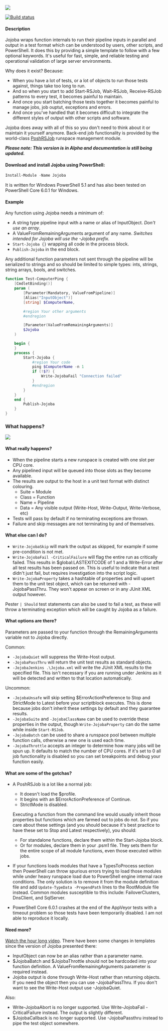 ![][1]

[![Build status](https://ci.appveyor.com/api/projects/status/oefdf90a75hqsk69?svg=true)](https://ci.appveyor.com/project/codykonior/jojoba)

#### Description

Jojoba wraps function internals to run their pipeline inputs in parallel and output in a test format which can be understood by users, other scripts, and PowerShell. It does this by providing a simple template to follow with a few optional keywords. It's useful for fast, simple, and reliable testing and operational validation of large server environments.

Why does it exist? Because:
* When you have a lot of tests, or a lot of objects to run those tests against, things take too long to run.
* And so when you start to add Start-RSJob, Wait-RSJob, Receive-RSJob patterns to every test, it becomes painful to maintain.
* And once you start batching those tests together it becomes painful to manage jobs, job ouptut, exceptions and errors.
* And once you've handled that it becomes difficult to integrate the different styles of output with other scripts and software.

Jojoba does away with all of this so you don't need to think about it or maintain it yourself anymore. Back-end job functionality is provided by the world-class [PoshRSJob][1] runspace management module.

___Please note: This version is in Alpha and documentation is still being updated.___

#### Download and install Jojoba using PowerShell:

``` powershell
Install-Module -Name Jojoba
```

It is written for Windows PowerShell 5.1 and has also been tested on PowerShell Core 6.0.1 for Windows.

#### Example

Any function using Jojoba needs a minimum of:
* A string type pipeline input with a name or alias of InputObject. _Don't use an array_.
* A ValueFromRemainingArguments argument of any name. _Switches intended for Jojoba will use the -Jojoba prefix._
* `Start-Jojoba {}` wrapping all code in the process block.
* `Publish-Jojoba` in the end block.

Any additional function parameters not sent through the pipeline will be serialized to strings and so should be limited to simple types: ints, strings, string arrays, bools, and switches.

``` powershell
function Test-ComputerPing {
    [CmdletBinding()]
    param (
        [Parameter(Mandatory, ValueFromPipeline)]
        [Alias("InputObject")]
        [string] $ComputerName,

        #region Your other arguments
        #endregion

        [Parameter(ValueFromRemainingArguments)]
        $Jojoba
    )

    begin {
    }
    process {
        Start-Jojoba {
            #region Your code
            ping $ComputerName -n 1
            if (!$?) {
                Write-JojobaFail "Connection failed"
            }
            #endregion
        }
    }
    end {
        Publish-Jojoba
    }
}
```

### What happens?

![][2]

#### What really happens?

* When the pipeline starts a new runspace is created with one slot per CPU core.
* Any pipelined input will be queued into those slots as they become available.
* The results are output to the host in a unit test format with distinct colouring.
  * Suite = Module
  * Class = Function
  * Name = Pipeline
  * Data = Any visible output (Write-Host, Write-Output, Write-Verbose, etc)
* Tests will pass by default if no terminating exceptions are thrown.
* Failure and skip messages are not terminating by and of themselves.

#### What else can I do?

* `Write-JojobaSkip` will mark the output as skipped, for example if some pre-condition is not met.
* `Write-JojobaFail -CriticalFailure` will flag the entire run as critically failed. This results in $global:LASTEXITCODE of 1 and a Write-Error after all test results has been passed on. This is useful to indicate that a test didn't just fail, but requires investigation into the script logic.
* `Write-JojobaProperty` takes a hashtable of properties and will upsert them to the unit test object, which can be returned with -JojobaPassThru. They won't appear on screen or in any JUnit XML output however.

Pester `| Should` test statements can also be used to fail a test, as these will throw a terminating exception which will be caught by Jojoba as a failure.

#### What options are there?

Parameters are passed to your function through the RemainingArguments variable not to Jojoba directly.

Common:

* `-JojobaQuiet` will suppress the Write-Host output.
* `-JojobaPassThru` will return the unit test results as standard objects.
* `-JojobaJenkins .\Jojoba.xml` will write the JUnit XML results to the specified file. This isn't necessary if you are running under Jenkins as it will be detected and written to that location automatically.

Uncommon:

* `-JojobaUnsafe` will skip setting $ErrorActionPreference to Stop and StrictMode to Latest before your scriptblock executes. This is done because jobs don't inherit these settings by default and they guarantee results.
* `-JojobaSuite` and `-JojobaClassName` can be used to override these properties in the output, though `Write-JojobaProperty` can do the same while inside `Start-RSJob`.
* `-JojobaBatch` can be used to share a runspace pool between multiple function calls, otherwise a new one is used each time.
* `-JojobaThrottle` accepts an integer to determine how many jobs will be spun up. It defaults to match the number of CPU cores. If  it's set to 0 all job functionality is disabled so you can set breakpoints and debug your function easily.

#### What are some of the gotchas?

* A PoshRSJob is a lot like a normal job:
  * It doesn't load the $profile.
  * It begins with an $ErrorActionPreference of Continue.
  * StrictMode is disabled.

  Executing a function from the command line would usually inherit those properties but functions which are farmed out to jobs do not. So if you care about these settings (and you should because it's best practice to have these set to Stop and Latest respectively), you should:

  * For standalone functions, declare them within the Start-Jojoba block.
  * Or for modules, declare them in your .psm1 file. They sets them for the entire scope of all module functions, even those executed within jobs.
* If your functions loads modules that have a TypesToProcess section then PowerShell can throw spurious errors trying to load those modules while under heavy runspace load due to PowerShell engine internal race conditions. The only solution is to remove it from the module definition file and add `Update-TypeData -PrependPath` lines to the RootModule file instead. Common modules susceptible to this include: FailoverClusters, DnsClient, and SqlServer.
* PowerShell Core 6.0.1 crashes at the end of the AppVeyor tests with a timeout problem so those tests have been temporarily disabled. I am not able to reproduce it locally.

#### Need more?

[Watch the hour long video][3]. There have been some changes in templates since the version of Jojoba presented there:

* InputObject can now be an alias rather than a parameter name.
* $JojobaBatch and $JojobaThrottle should not be hardcoded into your function definition. A ValueFromRemainingArguments parameter is required instead.
* Jojoba output is done through Write-Host rather than returning objects. If you need the object then you can use -JojobaPassThru. If you don't want to see the Write-Host output use -JojobaQuiet.

Also:

* Write-JojobaAbort is no longer supported. Use Write-JojobaFail -CriticalFailure instead. The output is slightly different.
* $JojobaCallback is no longer supported. Use -JojobaPassthru instead to pipe the test object somewhere.

[1]: Images/Jojoba.png
[2]: Images/Test-ComputerPing.gif
[3]: https://www.youtube.com/watch?v=Ov-1n7H-tdQ
[4]: https://github.com/proxb/PoshRSJob
